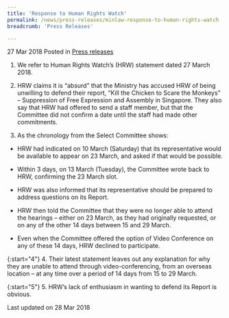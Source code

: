 ```yaml
---
title: 'Response to Human Rights Watch'
permalink: /news/press-releases/minlaw-response-to-human-rights-watch
breadcrumb: 'Press Releases'

---
```



27 Mar 2018 Posted in [Press releases](/news/press-releases)

1. We refer to Human Rights Watch’s (HRW) statement dated 27 March 2018.

2. HRW claims it is “absurd” that the Ministry has accused HRW of being unwilling to defend their report, “Kill the Chicken to Scare the Monkeys" – Suppression of Free Expression and Assembly in Singapore. They also say that HRW had offered to send a staff member, but that the Committee did not confirm a date until the staff had made other commitments.

3. As the chronology from the Select Committee shows:

*  HRW had indicated on 10 March (Saturday) that its representative would be available to appear on 23 March, and asked if that would be possible. 

* Within 3 days, on 13 March (Tuesday), the Committee wrote back to HRW, confirming the 23 March slot.

* HRW was also informed that its representative should be prepared to address questions on its Report.

* HRW then told the Committee that they were no longer able to attend the hearings – either on 23 March, as they had originally requested, or on any of the other 14 days between 15 and 29 March. 

*  Even when the Committee offered the option of Video Conference on any of these 14 days, HRW declined to participate.

{:start="4"}
4. Their latest statement leaves out any explanation for why they are unable to attend through video-conferencing, from an overseas location – at any time over a period of 14 days from 15 to 29 March.

{:start="5"}
5. HRW’s lack of enthusiasm in wanting to defend its Report is obvious.

<p class="right-side-updated">Last updated on 28 Mar 2018</p>
